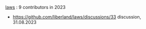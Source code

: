 [laws](https://github.com/liberland/laws)  :   9 contributors in 2023



* https://github.com/liberland/laws/discussions/33 discussion, 31.08.2023
